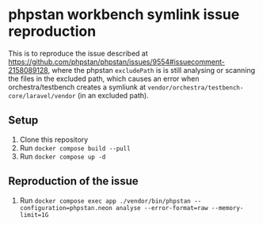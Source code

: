 # phpstan workbench symlink issue reproduction

This is to reproduce the issue described at https://github.com/phpstan/phpstan/issues/9554#issuecomment-2158089128, where
the phpstan `excludePath` is is still analysing or scanning the files in the excluded path, which causes an error when 
orchestra/testbench creates a symliunk at `vendor/orchestra/testbench-core/laravel/vendor` (in an excluded path).

## Setup

1. Clone this repository
2. Run `docker compose build --pull`
3. Run `docker compose up -d`

## Reproduction of the issue

1. Run `docker compose exec app ./vendor/bin/phpstan --configuration=phpstan.neon analyse --error-format=raw --memory-limit=1G`

